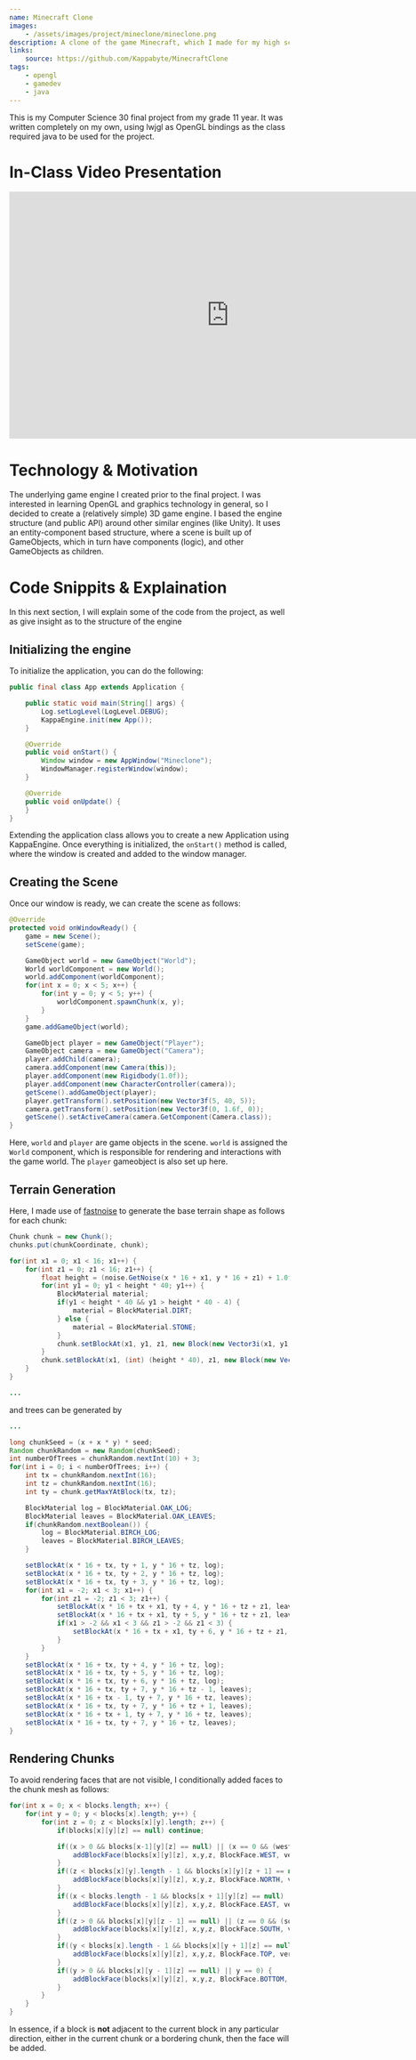 ```yaml
---
name: Minecraft Clone
images: 
    - /assets/images/project/mineclone/mineclone.png
description: A clone of the game Minecraft, which I made for my high school computer science 30 final project.
links:
    source: https://github.com/Kappabyte/MinecraftClone
tags:
    - opengl
    - gamedev
    - java
---
```


This is my Computer Science 30 final project from my grade 11 year. It was written
completely on my own, using lwjgl as OpenGL bindings as the class required java
to be used for the project.

# In-Class Video Presentation
<iframe width="790" height="444" src="https://www.youtube.com/embed/8hmXpr0RXs4?modestbranding=1&showinfo=0" title="CS30 Final Project - Mineclone" frameborder="0" allow="accelerometer; autoplay; clipboard-write; encrypted-media; gyroscope; picture-in-picture; web-share" referrerpolicy="strict-origin-when-cross-origin" allowfullscreen></iframe>

# Technology & Motivation
The underlying game engine I created prior to the final project. I was interested in learning
OpenGL and graphics technology in general, so I decided to create a (relatively simple) 3D game
engine. I based the engine structure (and public API) around other similar engines (like Unity).
It uses an entity-component based structure, where a scene is built up of GameObjects, which in turn
have components (logic), and other GameObjects as children.

# Code Snippits & Explaination
In this next section, I will explain some of the code from the project, as well as give insight
as to the structure of the engine

## Initializing the engine
To initialize the application, you can do the following:

```java
public final class App extends Application {

    public static void main(String[] args) {
        Log.setLogLevel(LogLevel.DEBUG);
        KappaEngine.init(new App());
    }

    @Override
    public void onStart() {
        Window window = new AppWindow("Mineclone");
        WindowManager.registerWindow(window);
    }

    @Override
    public void onUpdate() {
    }
}
```

Extending the application class allows you to create a new Application using KappaEngine. Once everything is initialized, 
the `onStart()` method is called, where the window is created and added to the window manager.

## Creating the Scene
Once our window is ready, we can create the scene as follows:

```java
@Override
protected void onWindowReady() {
    game = new Scene();
    setScene(game);

    GameObject world = new GameObject("World");
    World worldComponent = new World();
    world.addComponent(worldComponent);
    for(int x = 0; x < 5; x++) {
        for(int y = 0; y < 5; y++) {
            worldComponent.spawnChunk(x, y);
        }
    }
    game.addGameObject(world);

    GameObject player = new GameObject("Player");
    GameObject camera = new GameObject("Camera");
    player.addChild(camera);
    camera.addComponent(new Camera(this));
    player.addComponent(new Rigidbody(1.0f));
    player.addComponent(new CharacterController(camera));
    getScene().addGameObject(player);
    player.getTransform().setPosition(new Vector3f(5, 40, 5));
    camera.getTransform().setPosition(new Vector3f(0, 1.6f, 0));
    getScene().setActiveCamera(camera.GetComponent(Camera.class));
}
```

Here, `world` and `player` are game objects in the scene. `world` is assigned the `World` component, which is responsible for rendering and
interactions with the game world. The `player` gameobject is also set up here.

## Terrain Generation
Here, I made use of [fastnoise](https://github.com/Auburn/FastNoise_Java) to generate the base terrain shape as follows for each chunk:
```java
Chunk chunk = new Chunk();
chunks.put(chunkCoordinate, chunk);

for(int x1 = 0; x1 < 16; x1++) {
    for(int z1 = 0; z1 < 16; z1++) {
        float height = (noise.GetNoise(x * 16 + x1, y * 16 + z1) + 1.0f) / 2.0f;
        for(int y1 = 0; y1 < height * 40; y1++) {
            BlockMaterial material;
            if(y1 < height * 40 && y1 > height * 40 - 4) {
                material = BlockMaterial.DIRT;
            } else {
                material = BlockMaterial.STONE;
            }
            chunk.setBlockAt(x1, y1, z1, new Block(new Vector3i(x1, y1, z1), material));
        }
        chunk.setBlockAt(x1, (int) (height * 40), z1, new Block(new Vector3i(x1, (int) (height * 40), z1), BlockMaterial.GRASS_BLOCK));
    }
}

...
```

and trees can be generated by
```java showLineNumbers{20}
...

long chunkSeed = (x + x * y) * seed;
Random chunkRandom = new Random(chunkSeed);
int numberOfTrees = chunkRandom.nextInt(10) + 3;
for(int i = 0; i < numberOfTrees; i++) {
    int tx = chunkRandom.nextInt(16);
    int tz = chunkRandom.nextInt(16);
    int ty = chunk.getMaxYAtBlock(tx, tz);

    BlockMaterial log = BlockMaterial.OAK_LOG;
    BlockMaterial leaves = BlockMaterial.OAK_LEAVES;
    if(chunkRandom.nextBoolean()) {
        log = BlockMaterial.BIRCH_LOG;
        leaves = BlockMaterial.BIRCH_LEAVES;
    }

    setBlockAt(x * 16 + tx, ty + 1, y * 16 + tz, log);
    setBlockAt(x * 16 + tx, ty + 2, y * 16 + tz, log);
    setBlockAt(x * 16 + tx, ty + 3, y * 16 + tz, log);
    for(int x1 = -2; x1 < 3; x1++) {
        for(int z1 = -2; z1 < 3; z1++) {
            setBlockAt(x * 16 + tx + x1, ty + 4, y * 16 + tz + z1, leaves);
            setBlockAt(x * 16 + tx + x1, ty + 5, y * 16 + tz + z1, leaves);
            if(x1 > -2 && x1 < 3 && z1 > -2 && z1 < 3) {
                setBlockAt(x * 16 + tx + x1, ty + 6, y * 16 + tz + z1, leaves);
            }
        }
    }
    setBlockAt(x * 16 + tx, ty + 4, y * 16 + tz, log);
    setBlockAt(x * 16 + tx, ty + 5, y * 16 + tz, log);
    setBlockAt(x * 16 + tx, ty + 6, y * 16 + tz, log);
    setBlockAt(x * 16 + tx, ty + 7, y * 16 + tz - 1, leaves);
    setBlockAt(x * 16 + tx - 1, ty + 7, y * 16 + tz, leaves);
    setBlockAt(x * 16 + tx, ty + 7, y * 16 + tz + 1, leaves);
    setBlockAt(x * 16 + tx + 1, ty + 7, y * 16 + tz, leaves);
    setBlockAt(x * 16 + tx, ty + 7, y * 16 + tz, leaves);
}
```

## Rendering Chunks
To avoid rendering faces that are not visible, I conditionally added faces to the chunk mesh as follows:
```java
for(int x = 0; x < blocks.length; x++) {
    for(int y = 0; y < blocks[x].length; y++) {
        for(int z = 0; z < blocks[x][y].length; z++) {
            if(blocks[x][y][z] == null) continue;

            if((x > 0 && blocks[x-1][y][z] == null) || (x == 0 && (west == null || west.blocks[15][y][z] == null))) {
                addBlockFace(blocks[x][y][z], x,y,z, BlockFace.WEST, verticies, indicies, uvs, normals);
            }
            if((z < blocks[x][y].length - 1 && blocks[x][y][z + 1] == null) || (z == blocks[x][y].length - 1 && (north == null || north.blocks[x][y][0] == null))) {
                addBlockFace(blocks[x][y][z], x,y,z, BlockFace.NORTH, verticies, indicies, uvs, normals);
            }
            if((x < blocks.length - 1 && blocks[x + 1][y][z] == null) || (x == blocks.length - 1 && (east == null || east.blocks[0][y][z] == null))) {
                addBlockFace(blocks[x][y][z], x,y,z, BlockFace.EAST, verticies, indicies, uvs, normals);
            }
            if((z > 0 && blocks[x][y][z - 1] == null) || (z == 0 && (south == null || south.blocks[x][y][15] == null))) {
                addBlockFace(blocks[x][y][z], x,y,z, BlockFace.SOUTH, verticies, indicies, uvs, normals);
            }
            if((y < blocks[x].length - 1 && blocks[x][y + 1][z] == null) || y == blocks[x].length - 1) {
                addBlockFace(blocks[x][y][z], x,y,z, BlockFace.TOP, verticies, indicies, uvs, normals);
            }
            if((y > 0 && blocks[x][y - 1][z] == null) || y == 0) {
                addBlockFace(blocks[x][y][z], x,y,z, BlockFace.BOTTOM, verticies, indicies, uvs, normals);
            }
        }
    }
}
```

In essence, if a block is **not** adjacent to the current block in any particular direction, either in the current chunk or 
a bordering chunk, then the face will be added.
